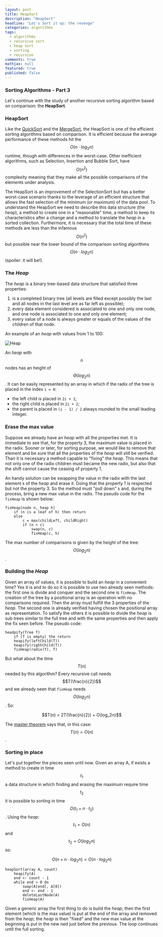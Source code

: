 ```yaml
---
layout: post
title: HeapSort
description: "HeapSort"
headline: "Let's Sort it up: the revenge"
categories: algorithms
tags: 
  - algorithms
  - recursive sort
  - heap sort
  - sorting
  - recursion
comments: true
mathjax: null
featured: true
published: false
---
```

### Sorting Algorithms - Part 3
Let's continue with the study of another recursive sorting algorithm based on comparison: the **HeapSort**.

### HeapSort
Like the [QuickSort]() and the [MergeSort](), the HeapSort is one of the efficient sorting algorithms based on 
comparison. It is efficient because the average performance of these methods hit the $$O(n⋅log_2n)$$ runtime, though 
with differences in the worst-case. Other inefficient algorithms, such as Selection, Insertion and Bubble Sort, 
have $$O(n^2)$$ complexity meaning that they make all the possible comparisons of the elements under analysis.

The HeapSort is an improvement of the SelectionSort but has a better worst-case scenario thanks to the leverage of an
efficient structure that allows the fast selection of the minimum (or maximum) of the data pool.
To understand the HeapSort we need to describe this data structure (the _heap_), a method to create one in a 
"reasonable" time, a method to keep its characteristics after a change and a method to translate the _heap_ in a 
sorted collection. Furthermore, it is necessary that the total time of these methods are less than the infamous $$O
(n^2)$$ but possible near the lower bound of the comparison sorting algorithms $$\Omega(n⋅log_2n)$$ (spoiler: it will
 be!).

### The _Heap_
The _heap_ is a binary tree-based data structure that satisfied three properties:
1. is a completed binary tree (all levels are filled except possibly the last and all nodes in the last level are as 
far left as possible);
2. every data element considered is associated to one and only one node, and one node is associated to one and only 
one element;
3. every value of a node is always greater or equals of the values of the children of that node.

An example of an _heap_ with values from 1 to 100:

<img class="image-post" src="{{ site.url }}/images/heapsort/max-heap.png" alt="Heap">

An _heap_ with $$n$$ nodes has an height of $$\Theta(log_2n)$$.
It can be easily represented by an array in which if the radix of the tree is placed in the index ```i = 0```:
* the left child is placed in ```2i + 1```;
* the right child is placed in ```2i + 2```;
* the parent is placed in ```(i - 1) / 2``` always rounded to the small leading integer.

### Erase the max value
Suppose we already have an _heap_ with all the properties met. It is immediate to see that, for the property 3, the 
maximum value is placed in the radix. Sooner or later, for sorting purpose, we would like to remove that element and 
be sure that all the properties of the _heap_ will still be verified. Than it is necessary a method capable to 
"fixing" the _heap_. This means that not only one of the radix children must became the new radix, but also that the 
shift cannot cause the ceasing of property 1.
 
An handy solution can be swapping the value in the radix with the last element ```k``` of the _heap_ and erase it. Doing
that the property 1 is respected but not the property 3. So the method must "pull down" ```k``` and, during the 
process, bring a new max value in the radix. The pseudo code for the ```fixHeap``` is shown below:
 
```
fixHeap(node n, heap h)
    if (n is a leaf of h) then return
    else
        c = max(childLeft, childRight)
        if (n < c)
            swap(n, c)
            fixHeap(c, h)
```

The max number of comparisons is given by the height of the tree: $$O(log_2n)$$.

### Building the _Heap_
Given an array of values, it is possible to build an _heap_ in a convenient time? Yes it is and to do so it is possible 
to use two already seen methods: the first one is divide and conquer and the second one is ```fixHeap```.
The creation of the tree by a positional array is an operation with no comparisons required. Then the array must 
fulfill the 3 properties of the _heap_. The second one is already verified having chosen the positional array as 
representation. To satisfy the others it is possible to divide the _heap_ is sub trees similar to the full tree and 
with the same properties and then apply the fix seen before. The pseudo code:

```
headpify(Tree T)
    if (T is empty) the return
    heapify(leftChild(T))
    heapify(rightChild(T))
    fixHeap(radix(T), T)
```

But what about the time $$T(n)$$ needed by this algorithm? Every recursive call needs $$T(\frac{n}{2})$$ and we already 
seen 
that ```fixHeap``` needs $$O(log_2n)$$. So:

$$T(n) = 2T(\frac{n}{2}) + O(log_2n)$$

The [master theorem](https://en.wikipedia.org/wiki/Master_theorem) says that, in this case: $$T(n) = O(n)$$.

### Sorting in place
Let's put together the pieces seen until now. Given an array A, if exists a method to create in time $$t_1$$ a data 
structure in which finding and erasing the maximum require time $$t_2$$ it is possible to sorting in time $$O(t_1 + 
n⋅t_2)$$. Using the _heap_: $$t_1 = O(n)$$ and $$t_2 = O(log_2n)$$ so:

$$O(n + n⋅log_2n) = O(n⋅log_2n)$$

```
heapSort(array A, count)
    heapify(A)
    end <- count - 1
    while end > 0 do
        swap(A[end], A[0])
        end <- end - 1
        deleteLastNode(A)
        fixHeap(A)
```

Given a generic array the first thing to do is build the _heap_; then the first element (which is the max value) is 
put at the end of the array and removed from the _heap_; the _heap_ is then "fixed" and the new max value at the 
beginning is put in the new ned just before the previous. The loop continues until the full sorting.
